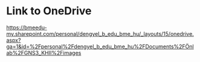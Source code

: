 # Link to OneDrive
https://bmeedu-my.sharepoint.com/personal/dengyel_b_edu_bme_hu/_layouts/15/onedrive.aspx?ga=1&id=%2Fpersonal%2Fdengyel_b_edu_bme_hu%2FDocuments%2FÖnlab%2FGNS3_KHII%2Fimages